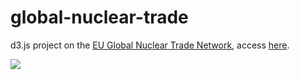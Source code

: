 # global-nuclear-trade

d3.js project on the [EU Global Nuclear Trade Network]([url](https://data.jrc.ec.europa.eu/dataset/f5c1233a-27df-4a2c-b48c-1c4a24590025)), access [here](https://yzse.github.io/global-nuclear-trade/).

![](https://media.giphy.com/media/xM8JVtLuzFDnQiFfcG/giphy.gif)
